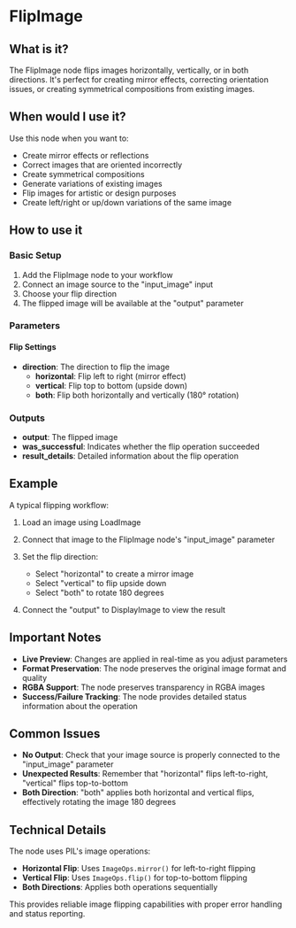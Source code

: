 # FlipImage

## What is it?

The FlipImage node flips images horizontally, vertically, or in both directions. It's perfect for creating mirror effects, correcting orientation issues, or creating symmetrical compositions from existing images.

## When would I use it?

Use this node when you want to:

- Create mirror effects or reflections
- Correct images that are oriented incorrectly
- Create symmetrical compositions
- Generate variations of existing images
- Flip images for artistic or design purposes
- Create left/right or up/down variations of the same image

## How to use it

### Basic Setup

1. Add the FlipImage node to your workflow
1. Connect an image source to the "input_image" input
1. Choose your flip direction
1. The flipped image will be available at the "output" parameter

### Parameters

#### Flip Settings

- **direction**: The direction to flip the image
    - **horizontal**: Flip left to right (mirror effect)
    - **vertical**: Flip top to bottom (upside down)
    - **both**: Flip both horizontally and vertically (180° rotation)

### Outputs

- **output**: The flipped image
- **was_successful**: Indicates whether the flip operation succeeded
- **result_details**: Detailed information about the flip operation

## Example

A typical flipping workflow:

1. Load an image using LoadImage

1. Connect that image to the FlipImage node's "input_image" parameter

1. Set the flip direction:

    - Select "horizontal" to create a mirror image
    - Select "vertical" to flip upside down
    - Select "both" to rotate 180 degrees

1. Connect the "output" to DisplayImage to view the result

## Important Notes

- **Live Preview**: Changes are applied in real-time as you adjust parameters
- **Format Preservation**: The node preserves the original image format and quality
- **RGBA Support**: The node preserves transparency in RGBA images
- **Success/Failure Tracking**: The node provides detailed status information about the operation

## Common Issues

- **No Output**: Check that your image source is properly connected to the "input_image" parameter
- **Unexpected Results**: Remember that "horizontal" flips left-to-right, "vertical" flips top-to-bottom
- **Both Direction**: "both" applies both horizontal and vertical flips, effectively rotating the image 180 degrees

## Technical Details

The node uses PIL's image operations:

- **Horizontal Flip**: Uses `ImageOps.mirror()` for left-to-right flipping
- **Vertical Flip**: Uses `ImageOps.flip()` for top-to-bottom flipping
- **Both Directions**: Applies both operations sequentially

This provides reliable image flipping capabilities with proper error handling and status reporting.
